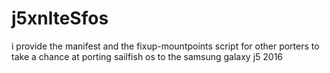 # j5xnlteSfos
i provide the manifest and the fixup-mountpoints script for other porters to take a chance at porting sailfish os to the samsung galaxy j5 2016
